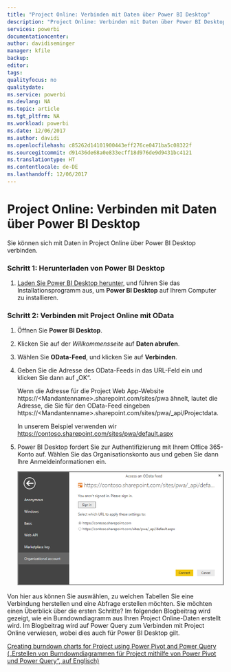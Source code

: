 ```yaml
---
title: "Project Online: Verbinden mit Daten über Power BI Desktop"
description: "Project Online: Verbinden mit Daten über Power BI Desktop"
services: powerbi
documentationcenter: 
author: davidiseminger
manager: kfile
backup: 
editor: 
tags: 
qualityfocus: no
qualitydate: 
ms.service: powerbi
ms.devlang: NA
ms.topic: article
ms.tgt_pltfrm: NA
ms.workload: powerbi
ms.date: 12/06/2017
ms.author: davidi
ms.openlocfilehash: c85262d14101900443eff276ce0471ba5c08322f
ms.sourcegitcommit: d91436de68a0e833ecff18d976de9d9431bc4121
ms.translationtype: HT
ms.contentlocale: de-DE
ms.lasthandoff: 12/06/2017
---
```

# <a name="project-online-connect-to-data-through-power-bi-desktop"></a>Project Online: Verbinden mit Daten über Power BI Desktop
Sie können sich mit Daten in Project Online über Power BI Desktop verbinden.

### <a name="step-1-download-power-bi-desktop"></a>Schritt 1: Herunterladen von Power BI Desktop
1. [Laden Sie Power BI Desktop herunter](http://go.microsoft.com/fwlink/?LinkID=521662), und führen Sie das Installationsprogramm aus, um **Power BI Desktop** auf Ihrem Computer zu installieren.

### <a name="step-2-connect-to-project-online-with-odata"></a>Schritt 2: Verbinden mit Project Online mit OData
1. Öffnen Sie **Power BI Desktop**.
2. Klicken Sie auf der *Willkommensseite* auf **Daten abrufen**.
3. Wählen Sie **OData-Feed**, und klicken Sie auf **Verbinden**.
4. Geben Sie die Adresse des OData-Feeds in das URL-Feld ein und klicken Sie dann auf „OK“.
   
   Wenn die Adresse für die Project Web App-Website https://\<Mandantenname\>.sharepoint.com/sites/pwa ähnelt, lautet die Adresse, die Sie für den OData-Feed eingeben https://\<Mandantenname\>.sharepoint.com/sites/pwa/\_api/Projectdata.
   
   In unserem Beispiel verwenden wir https://contoso.sharepoint.com/sites/pwa/default.aspx
5. Power BI Desktop fordert Sie zur Authentifizierung mit Ihrem Office 365-Konto auf. Wählen Sie das Organisationskonto aus und geben Sie dann Ihre Anmeldeinformationen ein.
   
   ![](media/desktop-project-online-connect-to-data/image.png)

Von hier aus können Sie auswählen, zu welchen Tabellen Sie eine Verbindung herstellen und eine Abfrage erstellen möchten.  Sie möchten einen Überblick über die ersten Schritte?  Im folgenden Blogbeitrag wird gezeigt, wie ein Burndowndiagramm aus Ihren Project Online-Daten erstellt wird.  Im Blogbeitrag wird auf Power Query zum Verbinden mit Project Online verwiesen, wobei dies auch für Power BI Desktop gilt.

[Creating burndown charts for Project using Power Pivot and Power Query („Erstellen von Burndowndiagrammen für Project mithilfe von Power Pivot und Power Query“, auf Englisch)](http://blogs.office.com/2014/03/24/creating-burndown-charts-for-project-using-power-pivot-and-power-query/)

